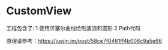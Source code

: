 # CustomView

工程包含了:
1.使用贝塞尔曲线绘制波浪和圆形
2.Path代码

原理请参考：https://juejin.im/post/58ce7f0461ff4b006c9a5e66